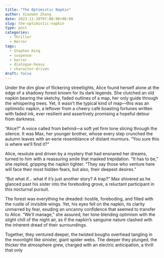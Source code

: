 ```yaml
---
title: "The Optimistic Napkin"
author: Xiaowen Zhang
date: 2023-11-30T07:00:00+08:00
slug: the-optimistic-napkin
type: post
categories:
  - Thriller
  - Horror
tags:
  - Stephen King
  - suspense
  - horror
  - dialogue-heavy
  - character-driven
draft: false
---
```


Under the dim glow of flickering streetlights, Alice found herself alone at the edge of a shadowy forest known for its dark legends. She clutched an old napkin bearing the sketchy, faded outlines of a map, her only guide through the whispering trees. Yet, it wasn’t the typical kind of map—this was an optimistic napkin, a leftover from a cheery café boasting fortunes written with faded ink, ever resilient and assertively promising a hopeful detour from darkness.

“Alice?” A voice called from behind—a soft yet firm tone slicing through the silence. It was Max, her younger brother, whose every step crunched the autumn leaves with an eerie resemblance of distant murmurs. “You sure this is where we’ll find it?”

Alice, resolute and driven by a mystery that had ensnared her dreams, turned to him with a reassuring smile that masked trepidation. “It has to be,” she replied, gripping the napkin tighter. “They say those who venture here will face their most hidden fears, but also, their deepest desires.”

“But what if... what if it’s just another story? A trap?” Max shivered as he glanced past his sister into the foreboding grove, a reluctant participant in this nocturnal pursuit.

The forest was everything he dreaded: hostile, foreboding, and filled with the rustle of invisible wings. Yet, his eyes fell on the napkin, its clarity unmarred by fear, exuding an uncanny confidence that seemed to transfer to Alice. “We’ll manage,” she assured, her tone blending optimism with the slight chill of the night air, as if the napkin’s sanguine nature clashed with the inherent dread of their surroundings.

Together, they ventured deeper, the twisted boughs overhead tangling in the moonlight like sinister, giant spider webs. The deeper they plunged, the thicker the atmosphere grew, charged with an electric anticipation, a thrill that only